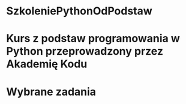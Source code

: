 # SzkoleniePythonOdPodstaw
# Kurs z podstaw programowania w Python przeprowadzony przez Akademię Kodu 
# Wybrane zadania
